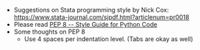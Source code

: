 * Suggestions on Stata programming style by Nick Cox: https://www.stata-journal.com/sjpdf.html?articlenum=pr0018
* Please read [PEP 8 -- Style Guide for Python Code](https://www.python.org/dev/peps/pep-0008/)
* Some thoughts on PEP 8
  - Use 4 spaces per indentation level. (Tabs are okay as well)
